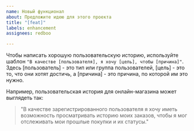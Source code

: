 ```yaml
---
name: Новый функционал
about: Предложите идею для этого проекта
title: "[feat]"
labels: enhancement
assignees: redboo

---
```


Чтобы написать хорошую пользовательскую историю, используйте шаблон `"В качестве [пользователя], я хочу [цель], чтобы [причина]"`. Здесь [пользователь] - это тип или группа пользователей, [цель] - это то, что они хотят достичь, а [причина] - это причина, по которой им это нужно.

Например, пользовательская история для онлайн-магазина может выглядеть так:

> "В качестве зарегистрированного пользователя я хочу иметь возможность просматривать историю моих заказов, чтобы я мог отслеживать мои прошлые покупки и их статусы."
